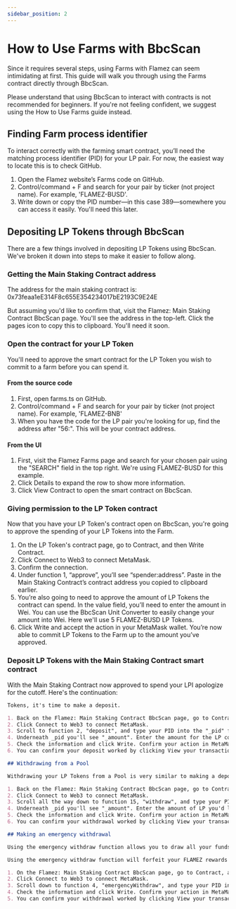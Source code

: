 ```yaml
---
sidebar_position: 2
---
```

# How to Use Farms with BbcScan

Since it requires several steps, using Farms with Flamez can seem intimidating at first. This guide will walk you through using the Farms contract directly through BbcScan.

Please understand that using BbcScan to interact with contracts is not recommended for beginners. If you're not feeling confident, we suggest using the How to Use Farms guide instead.

## Finding Farm process identifier

To interact correctly with the farming smart contract, you’ll need the matching process identifier (PID) for your LP pair. For now, the easiest way to locate this is to check GitHub.

1. Open the Flamez website’s Farms code on GitHub.
2. Control/command + F and search for your pair by ticker (not project name). For example, 'FLAMEZ-BUSD'.
3. Write down or copy the PID number—in this case 389—somewhere you can access it easily. You'll need this later.

## Depositing LP Tokens through BbcScan

There are a few things involved in depositing LP Tokens using BbcScan. We've broken it down into steps to make it easier to follow along.

### Getting the Main Staking Contract address

The address for the main staking contract is:
0x73feaa1eE314F8c655E354234017bE2193C9E24E

But assuming you'd like to confirm that, visit the Flamez: Main Staking Contract BbcScan page. You'll see the address in the top-left. Click the pages icon to copy this to clipboard. You'll need it soon.

### Open the contract for your LP Token

You'll need to approve the smart contract for the LP Token you wish to commit to a farm before you can spend it.

#### From the source code

1. First, open farms.ts on GitHub.
2. Control/command + F and search for your pair by ticker (not project name). For example, 'FLAMEZ-BNB'
3. When you have the code for the LP pair you're looking for up, find the address after "56:". This will be your contract address.

#### From the UI

1. First, visit the Flamez Farms page and search for your chosen pair using the "SEARCH" field in the top right. We're using FLAMEZ-BUSD for this example.
2. Click Details to expand the row to show more information.
3. Click View Contract to open the smart contract on BbcScan.

### Giving permission to the LP Token contract

Now that you have your LP Token's contract open on BbcScan, you're going to approve the spending of your LP Tokens into the Farm.

1. On the LP Token's contract page, go to Contract, and then Write Contract.
2. Click Connect to Web3 to connect MetaMask.
3. Confirm the connection.
4. Under function 1, “approve”, you’ll see “spender:address”. Paste in the Main Staking Contract’s contract address you copied to clipboard earlier.
5. You’re also going to need to approve the amount of LP Tokens the contract can spend. In the value field, you’ll need to enter the amount in Wei. You can use the BbcScan Unit Converter to easily change your amount into Wei. Here we'll use 5 FLAMEZ-BUSD LP Tokens.
6. Click Write and accept the action in your MetaMask wallet. You’re now able to commit LP Tokens to the Farm up to the amount you’ve approved.

### Deposit LP Tokens with the Main Staking Contract smart contract

With the Main Staking Contract now approved to spend your LPI apologize for the cutoff. Here's the continuation:

```markdown
Tokens, it's time to make a deposit.

1. Back on the Flamez: Main Staking Contract BbcScan page, go to Contract, and then Write Contract.
2. Click Connect to Web3 to connect MetaMask.
3. Scroll to function 2, "deposit", and type your PID into the "_pid" field.
4. Underneath _pid you'll see "_amount". Enter the amount for the LP contract to spend that you approved earlier.
5. Check the information and click Write. Confirm your action in MetaMask.
6. You can confirm your deposit worked by clicking View your transaction.

## Withdrawing from a Pool

Withdrawing your LP Tokens from a Pool is very similar to making a deposit. The difference is which function you'll interact with.

1. Back on the Flamez: Main Staking Contract BbcScan page, go to Contract, and then Write Contract.
2. Click Connect to Web3 to connect MetaMask.
3. Scroll all the way down to function 15, "withdraw", and type your PID into the "_pid" field.
4. Underneath _pid you'll see "_amount". Enter the amount of LP you'd like to withdraw from the Pool.
5. Check the information and click Write. Confirm your action in MetaMask.
6. You can confirm your withdrawal worked by clicking View your transaction.

## Making an emergency withdrawal

Using the emergency withdraw function allows you to draw all your funds out of a pool when no other way is working.

Using the emergency withdraw function will forfeit your FLAMEZ rewards! The Flamez team strongly suggests avoiding this function unless advised to do so officially by the Flamez team, or if you are very comfortable interacting with smart contracts and understand the underlying code.

1. On the Flamez: Main Staking Contract BbcScan page, go to Contract, and then Write Contract.
2. Click Connect to Web3 to connect MetaMask.
3. Scroll down to function 4, "emergencyWithdraw", and type your PID into the "_pid" field.
4. Check the information and click Write. Confirm your action in MetaMask.
5. You can confirm your withdrawal worked by clicking View your transaction.
